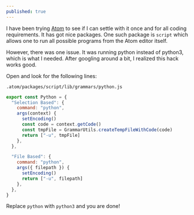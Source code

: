 ```yaml
---
published: true
---
```

I have been trying [Atom](https://atom.io) to see if I can settle with it once and for all coding requirements. It has got nice packages. One such package is `script` which allows one to run all possible programs from the Atom editor itself.

However, there was one issue. It was running python instead of python3, which is what I needed. After googling around a bit, I realized this hack works good. 

Open and look for the following lines:

    .atom/packages/script/lib/grammars/python.js

```javascript
export const Python = {
  "Selection Based": {
    command: "python",
    args(context) {
      setEncoding()
      const code = context.getCode()
      const tmpFile = GrammarUtils.createTempFileWithCode(code)
      return ["-u", tmpFile]
    },
  },

  "File Based": {
    command: "python",
    args({ filepath }) {
      setEncoding()
      return ["-u", filepath]
    },
  },
}
```

Replace `python` with `python3` and you are done!
